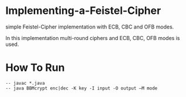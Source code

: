 # Implementing-a-Feistel-Cipher
simple Feistel-Cipher implementation with ECB, CBC and OFB modes.

In this implementation multi-round ciphers and ECB, CBC, OFB modes is used.

# How To Run
    -- javac *.java
    -- java BBMcrypt enc|dec -K key -I input -O output –M mode
